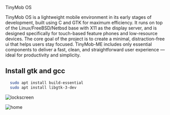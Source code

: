 TinyMob OS 


TinyMob OS is a lightweight mobile environment in its early stages of development, built using C and GTK for maximum efficiency. It runs on top of the Linux/FreeBSD/Netbsd base with X11 as the display server, and is designed specifically for touch-based feature phones and low-resource devices.
The core goal of the project is to create a minimal, distraction-free ui that helps users stay focused. TinyMob-ME includes only essential components to deliver a fast, clean, and straightforward user experience — ideal for productivity and simplicity.



## Install gtk and gcc



```bash
  sudo apt install build-essential
  sudo apt install libgtk-3-dev

```




![lockscreen](https://github.com/user-attachments/assets/6fdbc13d-c1f5-4bed-b88e-3e18214b06d1)

![home](https://github.com/user-attachments/assets/507a5f0b-b82c-4f80-b05c-2526ffe93064)




